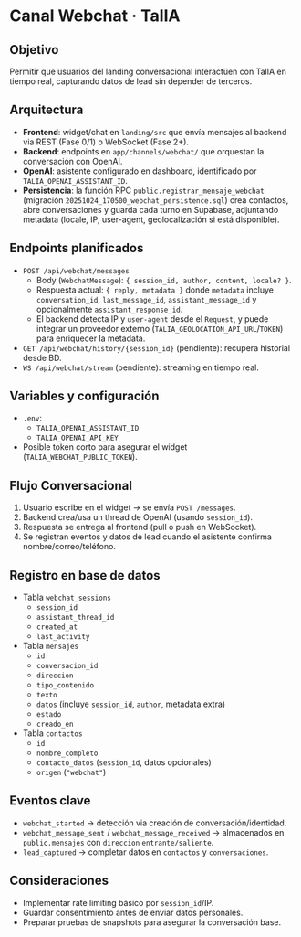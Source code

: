 # Canal Webchat · TalIA

## Objetivo
Permitir que usuarios del landing conversacional interactúen con TalIA en tiempo real, capturando datos de lead sin depender de terceros.

## Arquitectura
- **Frontend**: widget/chat en `landing/src` que envía mensajes al backend via REST (Fase 0/1) o WebSocket (Fase 2+).
- **Backend**: endpoints en `app/channels/webchat/` que orquestan la conversación con OpenAI.
- **OpenAI**: asistente configurado en dashboard, identificado por `TALIA_OPENAI_ASSISTANT_ID`.
- **Persistencia**: la función RPC `public.registrar_mensaje_webchat` (migración `20251024_170500_webchat_persistence.sql`) crea contactos, abre conversaciones y guarda cada turno en Supabase, adjuntando metadata (locale, IP, user-agent, geolocalización si está disponible).

## Endpoints planificados
- `POST /api/webchat/messages`
  - Body (`WebchatMessage`): `{ session_id, author, content, locale? }`.
  - Respuesta actual: `{ reply, metadata }` donde `metadata` incluye `conversation_id`, `last_message_id`, `assistant_message_id` y opcionalmente `assistant_response_id`.
  - El backend detecta IP y `user-agent` desde el `Request`, y puede integrar un proveedor externo (`TALIA_GEOLOCATION_API_URL`/`TOKEN`) para enriquecer la metadata.
- `GET /api/webchat/history/{session_id}` (pendiente): recupera historial desde BD.
- `WS /api/webchat/stream` (pendiente): streaming en tiempo real.

## Variables y configuración
- `.env`:
  - `TALIA_OPENAI_ASSISTANT_ID`
  - `TALIA_OPENAI_API_KEY`
- Posible token corto para asegurar el widget (`TALIA_WEBCHAT_PUBLIC_TOKEN`).

## Flujo Conversacional
1. Usuario escribe en el widget → se envía `POST /messages`.
2. Backend crea/usa un thread de OpenAI (usando `session_id`).
3. Respuesta se entrega al frontend (pull o push en WebSocket).
4. Se registran eventos y datos de lead cuando el asistente confirma nombre/correo/teléfono.

## Registro en base de datos
- Tabla `webchat_sessions`
  - `session_id`
  - `assistant_thread_id`
  - `created_at`
  - `last_activity`
- Tabla `mensajes`
  - `id`
  - `conversacion_id`
  - `direccion`
  - `tipo_contenido`
  - `texto`
  - `datos` (incluye `session_id`, `author`, metadata extra)
  - `estado`
  - `creado_en`
- Tabla `contactos`
  - `id`
  - `nombre_completo`
  - `contacto_datos` (`session_id`, datos opcionales)
  - `origen` (`"webchat"`)

## Eventos clave
- `webchat_started` → detección via creación de conversación/identidad.
- `webchat_message_sent` / `webchat_message_received` → almacenados en `public.mensajes` con `direccion` `entrante/saliente`.
- `lead_captured` → completar datos en `contactos` y `conversaciones`.

## Consideraciones
- Implementar rate limiting básico por `session_id`/IP.
- Guardar consentimiento antes de enviar datos personales.
- Preparar pruebas de snapshots para asegurar la conversación base.
